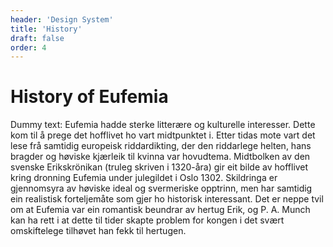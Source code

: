 ```yaml
---
header: 'Design System'
title: 'History'
draft: false
order: 4
---
```


# History of Eufemia

Dummy text: Eufemia hadde sterke litterære og kulturelle interesser. Dette kom til å prege det hofflivet ho vart midtpunktet i. Etter tidas mote vart det lese frå samtidig europeisk riddardikting, der den riddarlege helten, hans bragder og høviske kjærleik til kvinna var hovudtema. Midtbolken av den svenske Erikskrönikan (truleg skriven i 1320-åra) gir eit bilde av hofflivet kring dronning Eufemia under julegildet i Oslo 1302. Skildringa er gjennomsyra av høviske ideal og svermeriske opptrinn, men har samtidig ein realistisk forteljemåte som gjer ho historisk interessant. Det er neppe tvil om at Eufemia var ein romantisk beundrar av hertug Erik, og P. A. Munch kan ha rett i at dette til tider skapte problem for kongen i det svært omskiftelege tilhøvet han fekk til hertugen.
